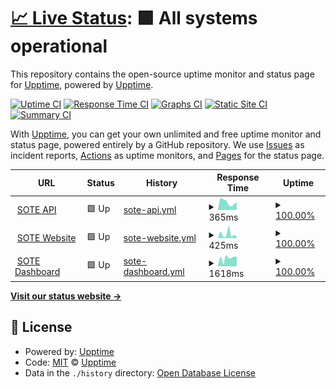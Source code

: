 # [📈 Live Status](https://status.sote.life): <!--live status--> **🟩 All systems operational**

This repository contains the open-source uptime monitor and status page for [Upptime](https://upptime.js.org), powered by [Upptime](https://github.com/upptime/upptime).

[![Uptime CI](https://github.com/wonderkiln/sote-statuspage/workflows/Uptime%20CI/badge.svg)](https://github.com/wonderkiln/sote-statuspage/actions?query=workflow%3A%22Uptime+CI%22)
[![Response Time CI](https://github.com/wonderkiln/sote-statuspage/workflows/Response%20Time%20CI/badge.svg)](https://github.com/wonderkiln/sote-statuspage/actions?query=workflow%3A%22Response+Time+CI%22)
[![Graphs CI](https://github.com/wonderkiln/sote-statuspage/workflows/Graphs%20CI/badge.svg)](https://github.com/wonderkiln/sote-statuspage/actions?query=workflow%3A%22Graphs+CI%22)
[![Static Site CI](https://github.com/wonderkiln/sote-statuspage/workflows/Static%20Site%20CI/badge.svg)](https://github.com/wonderkiln/sote-statuspage/actions?query=workflow%3A%22Static+Site+CI%22)
[![Summary CI](https://github.com/wonderkiln/sote-statuspage/workflows/Summary%20CI/badge.svg)](https://github.com/wonderkiln/sote-statuspage/actions?query=workflow%3A%22Summary+CI%22)

With [Upptime](https://upptime.js.org), you can get your own unlimited and free uptime monitor and status page, powered entirely by a GitHub repository. We use [Issues](https://github.com/upptime/upptime/issues) as incident reports, [Actions](https://github.com/wonderkiln/sote-statuspage/actions) as uptime monitors, and [Pages](https://status.sote.life) for the status page.

<!--start: status pages-->
<!-- This summary is generated by Upptime (https://github.com/upptime/upptime) -->
<!-- Do not edit this manually, your changes will be overwritten -->
<!-- prettier-ignore -->
| URL | Status | History | Response Time | Uptime |
| --- | ------ | ------- | ------------- | ------ |
| <img alt="" src="https://icons.duckduckgo.com/ip3/api.sote.life.ico" height="13"> [SOTE API](https://api.sote.life) | 🟩 Up | [sote-api.yml](https://github.com/wonderkiln/sote-statuspage/commits/HEAD/history/sote-api.yml) | <details><summary><img alt="Response time graph" src="./graphs/sote-api/response-time-week.png" height="20"> 365ms</summary><br><a href="https://status.sote.life/history/sote-api"><img alt="Response time 346" src="https://img.shields.io/endpoint?url=https%3A%2F%2Fraw.githubusercontent.com%2Fwonderkiln%2Fsote-statuspage%2FHEAD%2Fapi%2Fsote-api%2Fresponse-time.json"></a><br><a href="https://status.sote.life/history/sote-api"><img alt="24-hour response time 367" src="https://img.shields.io/endpoint?url=https%3A%2F%2Fraw.githubusercontent.com%2Fwonderkiln%2Fsote-statuspage%2FHEAD%2Fapi%2Fsote-api%2Fresponse-time-day.json"></a><br><a href="https://status.sote.life/history/sote-api"><img alt="7-day response time 365" src="https://img.shields.io/endpoint?url=https%3A%2F%2Fraw.githubusercontent.com%2Fwonderkiln%2Fsote-statuspage%2FHEAD%2Fapi%2Fsote-api%2Fresponse-time-week.json"></a><br><a href="https://status.sote.life/history/sote-api"><img alt="30-day response time 417" src="https://img.shields.io/endpoint?url=https%3A%2F%2Fraw.githubusercontent.com%2Fwonderkiln%2Fsote-statuspage%2FHEAD%2Fapi%2Fsote-api%2Fresponse-time-month.json"></a><br><a href="https://status.sote.life/history/sote-api"><img alt="1-year response time 346" src="https://img.shields.io/endpoint?url=https%3A%2F%2Fraw.githubusercontent.com%2Fwonderkiln%2Fsote-statuspage%2FHEAD%2Fapi%2Fsote-api%2Fresponse-time-year.json"></a></details> | <details><summary><a href="https://status.sote.life/history/sote-api">100.00%</a></summary><a href="https://status.sote.life/history/sote-api"><img alt="All-time uptime 100.00%" src="https://img.shields.io/endpoint?url=https%3A%2F%2Fraw.githubusercontent.com%2Fwonderkiln%2Fsote-statuspage%2FHEAD%2Fapi%2Fsote-api%2Fuptime.json"></a><br><a href="https://status.sote.life/history/sote-api"><img alt="24-hour uptime 100.00%" src="https://img.shields.io/endpoint?url=https%3A%2F%2Fraw.githubusercontent.com%2Fwonderkiln%2Fsote-statuspage%2FHEAD%2Fapi%2Fsote-api%2Fuptime-day.json"></a><br><a href="https://status.sote.life/history/sote-api"><img alt="7-day uptime 100.00%" src="https://img.shields.io/endpoint?url=https%3A%2F%2Fraw.githubusercontent.com%2Fwonderkiln%2Fsote-statuspage%2FHEAD%2Fapi%2Fsote-api%2Fuptime-week.json"></a><br><a href="https://status.sote.life/history/sote-api"><img alt="30-day uptime 100.00%" src="https://img.shields.io/endpoint?url=https%3A%2F%2Fraw.githubusercontent.com%2Fwonderkiln%2Fsote-statuspage%2FHEAD%2Fapi%2Fsote-api%2Fuptime-month.json"></a><br><a href="https://status.sote.life/history/sote-api"><img alt="1-year uptime 100.00%" src="https://img.shields.io/endpoint?url=https%3A%2F%2Fraw.githubusercontent.com%2Fwonderkiln%2Fsote-statuspage%2FHEAD%2Fapi%2Fsote-api%2Fuptime-year.json"></a></details>
| <img alt="" src="https://icons.duckduckgo.com/ip3/sote.life.ico" height="13"> [SOTE Website](https://sote.life) | 🟩 Up | [sote-website.yml](https://github.com/wonderkiln/sote-statuspage/commits/HEAD/history/sote-website.yml) | <details><summary><img alt="Response time graph" src="./graphs/sote-website/response-time-week.png" height="20"> 425ms</summary><br><a href="https://status.sote.life/history/sote-website"><img alt="Response time 1136" src="https://img.shields.io/endpoint?url=https%3A%2F%2Fraw.githubusercontent.com%2Fwonderkiln%2Fsote-statuspage%2FHEAD%2Fapi%2Fsote-website%2Fresponse-time.json"></a><br><a href="https://status.sote.life/history/sote-website"><img alt="24-hour response time 148" src="https://img.shields.io/endpoint?url=https%3A%2F%2Fraw.githubusercontent.com%2Fwonderkiln%2Fsote-statuspage%2FHEAD%2Fapi%2Fsote-website%2Fresponse-time-day.json"></a><br><a href="https://status.sote.life/history/sote-website"><img alt="7-day response time 425" src="https://img.shields.io/endpoint?url=https%3A%2F%2Fraw.githubusercontent.com%2Fwonderkiln%2Fsote-statuspage%2FHEAD%2Fapi%2Fsote-website%2Fresponse-time-week.json"></a><br><a href="https://status.sote.life/history/sote-website"><img alt="30-day response time 358" src="https://img.shields.io/endpoint?url=https%3A%2F%2Fraw.githubusercontent.com%2Fwonderkiln%2Fsote-statuspage%2FHEAD%2Fapi%2Fsote-website%2Fresponse-time-month.json"></a><br><a href="https://status.sote.life/history/sote-website"><img alt="1-year response time 1136" src="https://img.shields.io/endpoint?url=https%3A%2F%2Fraw.githubusercontent.com%2Fwonderkiln%2Fsote-statuspage%2FHEAD%2Fapi%2Fsote-website%2Fresponse-time-year.json"></a></details> | <details><summary><a href="https://status.sote.life/history/sote-website">100.00%</a></summary><a href="https://status.sote.life/history/sote-website"><img alt="All-time uptime 100.00%" src="https://img.shields.io/endpoint?url=https%3A%2F%2Fraw.githubusercontent.com%2Fwonderkiln%2Fsote-statuspage%2FHEAD%2Fapi%2Fsote-website%2Fuptime.json"></a><br><a href="https://status.sote.life/history/sote-website"><img alt="24-hour uptime 100.00%" src="https://img.shields.io/endpoint?url=https%3A%2F%2Fraw.githubusercontent.com%2Fwonderkiln%2Fsote-statuspage%2FHEAD%2Fapi%2Fsote-website%2Fuptime-day.json"></a><br><a href="https://status.sote.life/history/sote-website"><img alt="7-day uptime 100.00%" src="https://img.shields.io/endpoint?url=https%3A%2F%2Fraw.githubusercontent.com%2Fwonderkiln%2Fsote-statuspage%2FHEAD%2Fapi%2Fsote-website%2Fuptime-week.json"></a><br><a href="https://status.sote.life/history/sote-website"><img alt="30-day uptime 100.00%" src="https://img.shields.io/endpoint?url=https%3A%2F%2Fraw.githubusercontent.com%2Fwonderkiln%2Fsote-statuspage%2FHEAD%2Fapi%2Fsote-website%2Fuptime-month.json"></a><br><a href="https://status.sote.life/history/sote-website"><img alt="1-year uptime 100.00%" src="https://img.shields.io/endpoint?url=https%3A%2F%2Fraw.githubusercontent.com%2Fwonderkiln%2Fsote-statuspage%2FHEAD%2Fapi%2Fsote-website%2Fuptime-year.json"></a></details>
| <img alt="" src="https://icons.duckduckgo.com/ip3/dashboard.sote.life.ico" height="13"> [SOTE Dashboard](https://dashboard.sote.life) | 🟩 Up | [sote-dashboard.yml](https://github.com/wonderkiln/sote-statuspage/commits/HEAD/history/sote-dashboard.yml) | <details><summary><img alt="Response time graph" src="./graphs/sote-dashboard/response-time-week.png" height="20"> 1618ms</summary><br><a href="https://status.sote.life/history/sote-dashboard"><img alt="Response time 1293" src="https://img.shields.io/endpoint?url=https%3A%2F%2Fraw.githubusercontent.com%2Fwonderkiln%2Fsote-statuspage%2FHEAD%2Fapi%2Fsote-dashboard%2Fresponse-time.json"></a><br><a href="https://status.sote.life/history/sote-dashboard"><img alt="24-hour response time 1853" src="https://img.shields.io/endpoint?url=https%3A%2F%2Fraw.githubusercontent.com%2Fwonderkiln%2Fsote-statuspage%2FHEAD%2Fapi%2Fsote-dashboard%2Fresponse-time-day.json"></a><br><a href="https://status.sote.life/history/sote-dashboard"><img alt="7-day response time 1618" src="https://img.shields.io/endpoint?url=https%3A%2F%2Fraw.githubusercontent.com%2Fwonderkiln%2Fsote-statuspage%2FHEAD%2Fapi%2Fsote-dashboard%2Fresponse-time-week.json"></a><br><a href="https://status.sote.life/history/sote-dashboard"><img alt="30-day response time 1381" src="https://img.shields.io/endpoint?url=https%3A%2F%2Fraw.githubusercontent.com%2Fwonderkiln%2Fsote-statuspage%2FHEAD%2Fapi%2Fsote-dashboard%2Fresponse-time-month.json"></a><br><a href="https://status.sote.life/history/sote-dashboard"><img alt="1-year response time 1293" src="https://img.shields.io/endpoint?url=https%3A%2F%2Fraw.githubusercontent.com%2Fwonderkiln%2Fsote-statuspage%2FHEAD%2Fapi%2Fsote-dashboard%2Fresponse-time-year.json"></a></details> | <details><summary><a href="https://status.sote.life/history/sote-dashboard">100.00%</a></summary><a href="https://status.sote.life/history/sote-dashboard"><img alt="All-time uptime 100.00%" src="https://img.shields.io/endpoint?url=https%3A%2F%2Fraw.githubusercontent.com%2Fwonderkiln%2Fsote-statuspage%2FHEAD%2Fapi%2Fsote-dashboard%2Fuptime.json"></a><br><a href="https://status.sote.life/history/sote-dashboard"><img alt="24-hour uptime 100.00%" src="https://img.shields.io/endpoint?url=https%3A%2F%2Fraw.githubusercontent.com%2Fwonderkiln%2Fsote-statuspage%2FHEAD%2Fapi%2Fsote-dashboard%2Fuptime-day.json"></a><br><a href="https://status.sote.life/history/sote-dashboard"><img alt="7-day uptime 100.00%" src="https://img.shields.io/endpoint?url=https%3A%2F%2Fraw.githubusercontent.com%2Fwonderkiln%2Fsote-statuspage%2FHEAD%2Fapi%2Fsote-dashboard%2Fuptime-week.json"></a><br><a href="https://status.sote.life/history/sote-dashboard"><img alt="30-day uptime 100.00%" src="https://img.shields.io/endpoint?url=https%3A%2F%2Fraw.githubusercontent.com%2Fwonderkiln%2Fsote-statuspage%2FHEAD%2Fapi%2Fsote-dashboard%2Fuptime-month.json"></a><br><a href="https://status.sote.life/history/sote-dashboard"><img alt="1-year uptime 100.00%" src="https://img.shields.io/endpoint?url=https%3A%2F%2Fraw.githubusercontent.com%2Fwonderkiln%2Fsote-statuspage%2FHEAD%2Fapi%2Fsote-dashboard%2Fuptime-year.json"></a></details>

<!--end: status pages-->

[**Visit our status website →**](https://status.sote.life)

## 📄 License

- Powered by: [Upptime](https://github.com/upptime/upptime)
- Code: [MIT](./LICENSE) © [Upptime](https://upptime.js.org)
- Data in the `./history` directory: [Open Database License](https://opendatacommons.org/licenses/odbl/1-0/)
